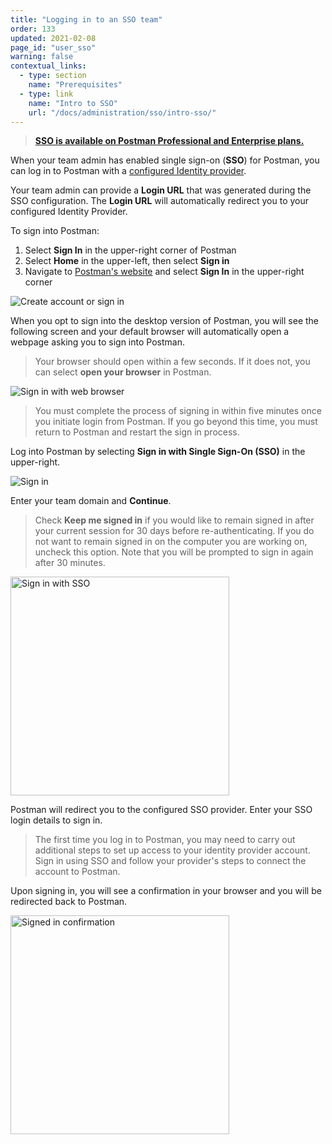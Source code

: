 ```yaml
---
title: "Logging in to an SSO team"
order: 133
updated: 2021-02-08
page_id: "user_sso"
warning: false
contextual_links:
  - type: section
    name: "Prerequisites"
  - type: link
    name: "Intro to SSO"
    url: "/docs/administration/sso/intro-sso/"
---
```


> __[SSO is available on Postman Professional and Enterprise plans.](https://www.postman.com/pricing)__

When your team admin has enabled single sign-on (**SSO**) for Postman, you can log in to Postman with a [configured Identity provider](/docs/administration/sso/intro-sso/).

Your team admin can provide a **Login URL** that was generated during the SSO configuration. The **Login URL** will automatically redirect you to your configured Identity Provider.

To sign into Postman:
1. Select **Sign In** in the upper-right corner of Postman
1. Select **Home** in the upper-left, then select **Sign in**
1. Navigate to [Postman's website](https://www.postman.com/) and select **Sign In** in the upper-right corner

<img src="https://assets.postman.com/postman-docs/create-account-or-sign-in.jpg" alt="Create account or sign in"/>

When you opt to sign into the desktop version of Postman, you will see the following screen and your default browser will automatically open a webpage asking you to sign into Postman.

> Your browser should open within a few seconds. If it does not, you can select **open your browser** in Postman.

<img src="https://assets.postman.com/postman-docs/sign-in-with-web-browser.jpg" alt="Sign in with web browser"/>

> You must complete the process of signing in within five minutes once you initiate login from Postman. If you go beyond this time, you must return to Postman and restart the sign in process.

Log into Postman by selecting **Sign in with Single Sign-On (SSO)** in the upper-right.

<img src="https://assets.postman.com/postman-docs/sign-in-full-page-20.jpg" alt="Sign in"/>

Enter your team domain and **Continue**.

> Check **Keep me signed in** if you would like to remain signed in after your current session for 30 days before re-authenticating. If you do not want to remain signed in on the computer you are working on, uncheck this option. Note that you will be prompted to sign in again after 30 minutes.

<img src="https://assets.postman.com/postman-docs/sso-login-continue.jpg" alt="Sign in with SSO" width="350px"/>

Postman will redirect you to the configured SSO provider. Enter your SSO login details to sign in.

> The first time you log in to Postman, you may need to carry out additional steps to set up access to your identity provider account. Sign in using SSO and follow your provider's steps to connect the account to Postman.

Upon signing in, you will see a confirmation in your browser and you will be redirected back to Postman.

<img src="https://assets.postman.com/postman-docs/youre-signed-in-confirmation.jpg" width="350px" alt="Signed in confirmation"/>
